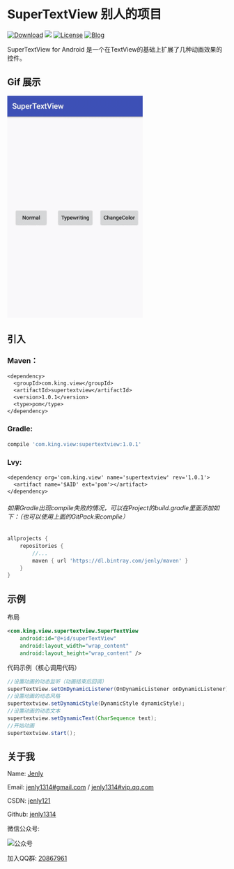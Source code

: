 # SuperTextView   别人的项目
[![Download](https://img.shields.io/badge/download-App-blue.svg)](https://raw.githubusercontent.com/jenly1314/SuperTextView/master/app/app-release.apk)
[![](https://jitpack.io/v/jenly1314/SuperTextView.svg)](https://jitpack.io/#jenly1314/SuperTextView)
[![License](https://img.shields.io/badge/license-MIT-blue.svg)](https://opensource.org/licenses/mit-license.php)
[![Blog](https://img.shields.io/badge/blog-Jenly-9933CC.svg)](http://blog.csdn.net/jenly121)

SuperTextView for Android 是一个在TextView的基础上扩展了几种动画效果的控件。

## Gif 展示
![Image](GIF.gif)

## 引入

### Maven：
```maven
<dependency>
  <groupId>com.king.view</groupId>
  <artifactId>supertextview</artifactId>
  <version>1.0.1</version>
  <type>pom</type>
</dependency>
```
### Gradle:
```gradle
compile 'com.king.view:supertextview:1.0.1'
```
### Lvy:
```lvy
<dependency org='com.king.view' name='supertextview' rev='1.0.1'>
  <artifact name='$AID' ext='pom'></artifact>
</dependency>
```

###### 如果Gradle出现compile失败的情况，可以在Project的build.gradle里面添加如下：（也可以使用上面的GitPack来complie）
```gradle
allprojects {
    repositories {
        //...
        maven { url 'https://dl.bintray.com/jenly/maven' }
    }
}
```

## 示例

布局
```Xml
<com.king.view.supertextview.SuperTextView
    android:id="@+id/superTextView"
    android:layout_width="wrap_content"
    android:layout_height="wrap_content" />
```


代码示例（核心调用代码）
```Java
//设置动画的动态监听（动画结束后回调）
superTextView.setOnDynamicListener(OnDynamicListener onDynamicListener);
//设置动画的动态风格
supertextview.setDynamicStyle(DynamicStyle dynamicStyle);
//设置动画的动态文本
supertextview.setDynamicText(CharSequence text);
//开始动画
supertextview.start();


```


## 关于我
   Name: <a title="关于作者" href="https://about.me/jenly1314" target="_blank">Jenly</a>

   Email: <a title="欢迎邮件与我交流" href="mailto:jenly1314@gmail.com" target="_blank">jenly1314#gmail.com</a> / <a title="给我发邮件" href="mailto:jenly1314@vip.qq.com" target="_blank">jenly1314#vip.qq.com</a>

   CSDN: <a title="CSDN博客" href="http://blog.csdn.net/jenly121" target="_blank">jenly121</a>

   Github: <a title="Github开源项目" href="https://github.com/jenly1314" target="_blank">jenly1314</a>

   微信公众号:

   ![公众号](http://olambmg9j.bkt.clouddn.com/jenly666.jpg)

   加入QQ群: <a title="点击加入QQ群" href="http://shang.qq.com/wpa/qunwpa?idkey=8fcc6a2f88552ea44b1411582c94fd124f7bb3ec227e2a400dbbfaad3dc2f5ad" target="_blank">20867961</a>
   
   
   

